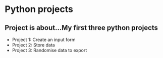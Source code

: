 # Python projects

## Project is about...My first three python projects

- Project 1: Create an input form
- Project 2: Store data
- Project 3: Randomise data to export
